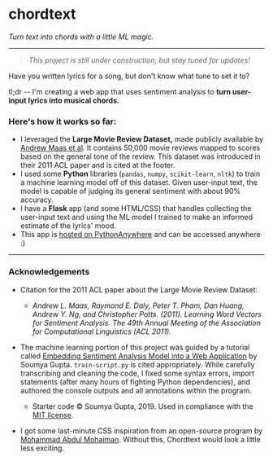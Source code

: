 # chordtext
*Turn text into chords with a little ML magic.*

---

> *This project is still under construction, but stay tuned for updates!*


Have you written lyrics for a song, but don't know what tune to set it to? 



tl;dr -- I'm creating a web app that uses sentiment analysis to **turn user-input lyrics into musical chords.**


### Here's how it works so far:
* I leveraged the **Large Movie Review Dataset,** made publicly available by [Andrew Maas et al](https://ai.stanford.edu/~amaas/data/sentiment/). It contains 50,000 movie reviews mapped to scores based on the general tone of the review. This dataset was introduced in their 2011 ACL paper and is cited at the footer.
* I used some **Python** libraries (`pandas`, `numpy`, `scikit-learn`, `nltk`) to train a machine learning model off of this dataset. Given user-input text, the model is capable of judging its general sentiment with about 90% accuracy.
* I have a **Flask** app (and some HTML/CSS) that handles collecting the user-input text and using the ML model I trained to make an informed estimate of the lyrics' mood.
* This app is [hosted on PythonAnywhere](http://praepunctis.pythonanywhere.com/) and can be accessed anywhere :)


---
### Acknowledgements

* Citation for the 2011 ACL paper about the Large Movie Review Dataset:
  * *Andrew L. Maas, Raymond E. Daly, Peter T. Pham, Dan Huang, Andrew Y. Ng, and Christopher Potts. (2011). Learning Word Vectors for Sentiment Analysis. The 49th Annual Meeting of the Association for Computational Linguistics (ACL 2011).*

* The machine learning portion of this project was guided by a tutorial called [Embedding Sentiment Analysis Model into a Web Application](https://medium.com/analytics-vidhya/embedding-sentiment-analysis-model-into-a-web-application-93b76ab6348c) by Soumya Gupta. `train-script.py` is cited appropriately. While carefully transcribing and cleaning the code, I fixed some syntax errors, import statements (after many hours of fighting Python dependencies), and authored the console outputs and all annotations within the program.
  * Starter code © Soumya Gupta, 2019. Used in compliance with the [MIT license](https://choosealicense.com/licenses/mit/).

* I got some last-minute CSS inspiration from an open-source program by [Mohammad Abdul Mohaiman](https://codepen.io/mohaiman/pen/MQqMyo). Without this, Chordtext would look a little less exciting. 
